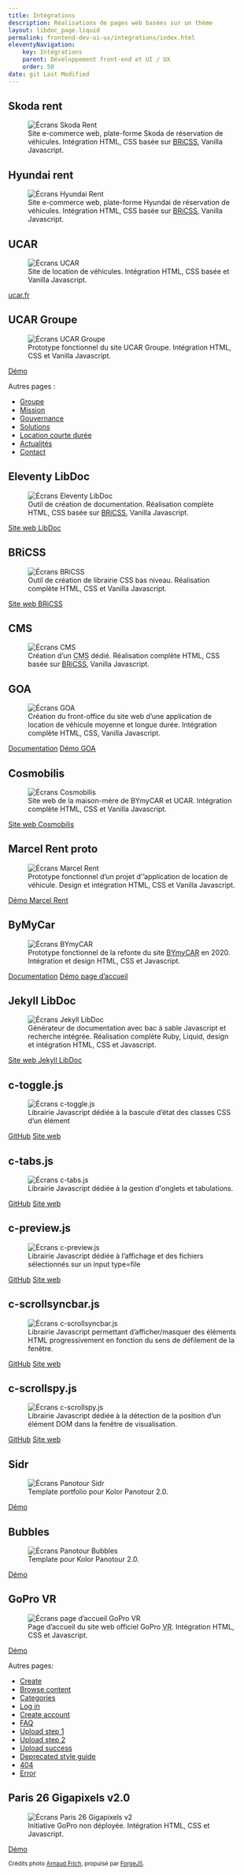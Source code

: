 ```yaml
---
title: Intégrations
description: Réalisations de pages web basées sur un thème
layout: libdoc_page.liquid
permalink: frontend-dev-ui-ux/integrations/index.html
eleventyNavigation:
    key: Intégrations
    parent: Développement front-end et UI / UX
    order: 50
date: git Last Modified
---
```

## Skoda rent

<figure>
    <img src="/sources/pro/skoda-rent.png"
        alt="Écrans Skoda Rent">
    <figcaption>Site e-commerce web, plate-forme Skoda de réservation de véhicules. Intégration HTML, CSS basée sur <a href="#bricss">BRiCSS</a>, Vanilla Javascript.</figcaption>
</figure>

## Hyundai rent

<figure>
    <img src="/sources/pro/hyundai-rent.png"
        alt="Écrans Hyundai Rent">
    <figcaption>Site e-commerce web, plate-forme Hyundai de réservation de véhicules. Intégration HTML, CSS basée sur <a href="#bricss">BRiCSS</a>, Vanilla Javascript.</figcaption>
</figure>

## UCAR

<figure>
    <img src="/sources/pro/ucar.png"
        alt="Écrans UCAR">
    <figcaption>Site de location de véhicules. Intégration HTML, CSS basée et Vanilla Javascript.</figcaption>
</figure>

<a href="https://ucar.fr" class="btn btn-primary">ucar.fr</a>

## UCAR Groupe

<figure>
    <img src="/sources/pro/ucar-groupe.png"
        alt="Écrans UCAR Groupe">
    <figcaption>Prototype fonctionnel du site UCAR Groupe. Intégration HTML, CSS et Vanilla Javascript.</figcaption>
</figure>

<a href="https://itautomotive-dev.github.io/ucar-group-ui/content/templates/ucar-homepage.html" class="btn btn-primary">Démo</a>

Autres pages :

* [Groupe](https://itautomotive-dev.github.io/ucar-group-ui/content/templates/ucar-group.html)
* [Mission](https://itautomotive-dev.github.io/ucar-group-ui/content/templates/ucar-group-mission.html)
* [Gouvernance](https://itautomotive-dev.github.io/ucar-group-ui/content/templates/ucar-group-gouvernance.html)
* [Solutions](https://itautomotive-dev.github.io/ucar-group-ui/content/templates/ucar-solutions.html)
* [Location courte durée](https://itautomotive-dev.github.io/ucar-group-ui/content/templates/ucar-solutions-offre-lcd.html)
* [Actualités](https://itautomotive-dev.github.io/ucar-group-ui/content/templates/ucar-news.html)
* [Contact](https://itautomotive-dev.github.io/ucar-group-ui/content/templates/ucar-contact.html)

## Eleventy LibDoc

<figure>
    <img src="/sources/pro/eleventy-libdoc.png"
        alt="Écrans Eleventy LibDoc">
    <figcaption>Outil de création de documentation. Réalisation complète HTML, CSS basée sur <a href="#bricss">BRiCSS</a>, Vanilla Javascript.</figcaption>
</figure>

<a href="https://eleventy-libdoc.netlify.app" class="btn btn-primary">Site web LibDoc</a>

## BRiCSS

<figure>
    <img src="/sources/pro/bricss.png"
        alt="Écrans BRiCSS">
    <figcaption>Outil de création de librairie CSS bas niveau. Réalisation complète HTML, CSS et Vanilla Javascript.</figcaption>
</figure>

<a href="https://ita-design-system.github.io/bricss/" class="btn btn-primary">Site web BRiCSS</a>

## CMS

<figure>
    <img src="/sources/pro/sf-melody.png"
        alt="Écrans CMS">
    <figcaption>Création d’un <abbr title="Content Management System">CMS</abbr> dédié. Réalisation complète HTML, CSS basée sur <a href="#bricss">BRiCSS</a>, Vanilla Javascript.</figcaption>
</figure>

## GOA

<figure>
    <img src="/sources/pro/goa.png"
        alt="Écrans GOA">
    <figcaption>Création du front-office du site web d’une application de location de véhicule moyenne et longue durée. Intégration complète HTML, CSS, Vanilla Javascript.</figcaption>
</figure>

<a href="https://itautomotive-dev.github.io/goafe-ui/" class="btn">Documentation</a>
<a href="https://itautomotive-dev.github.io/goafe-ui/templates/homepage.html" class="btn btn-primary">Démo GOA</a>

## Cosmobilis

<figure>
    <img src="/sources/pro/cosmobilis.png"
        alt="Écrans Cosmobilis">
    <figcaption>Site web de la maison-mère de BYmyCAR et UCAR. Intégration complète HTML, CSS et Vanilla Javascript.</figcaption>
</figure>

<a href="https://cosmobilis.eu/fr/" class="btn btn-primary">Site web Cosmobilis</a>

## Marcel Rent proto

<figure>
    <img src="/sources/pro/marcel-rent.png"
        alt="Écrans Marcel Rent">
    <figcaption>Prototype fonctionnel d’un projet d'’application de location de véhicule. Design et intégration HTML, CSS et Vanilla Javascript.</figcaption>
</figure>

<a href="https://github.com/itautomotive-Dev/marcel-rent-app-proto" class="btn btn-primary">Démo Marcel Rent</a>

## ByMyCar

<figure>
    <img src="/sources/pro/bymycar.png"
        alt="Écrans BYmyCAR">
    <figcaption>Prototype fonctionnel de la refonte du site <a href="https://www.bymycar.fr">BYmyCAR</a> en 2020. Intégration et design HTML, CSS et Javascript.</figcaption>
</figure>

<a href="https://itautomotive-dev.github.io/bymycar-ui/" class="btn">Documentation</a>
<a href="https://itautomotive-dev.github.io/bymycar-ui/templates/homepage.html" class="btn btn-primary">Démo page d’accueil</a>

## Jekyll LibDoc

<figure>
    <img src="/sources/pro/jekyll-libdoc.png"
        alt="Écrans Jekyll LibDoc">
    <figcaption>Générateur de documentation avec bac à sable Javascript et recherche intégrée. Réalisation complète Ruby, Liquid, design et intégration HTML, CSS et Javascript.</figcaption>
</figure>

<a href="https://olivier3lanc.github.io/Jekyll-LibDoc/" class="btn btn-primary">Site web Jekyll LibDoc</a>

## c-toggle.js

<figure>
    <img src="/sources/pro/c-toggle.js.png"
        alt="Écrans c-toggle.js">
    <figcaption>Librairie Javascript dédiée à la bascule d’état des classes CSS d’un élément</figcaption>
</figure>

<a href="https://github.com/ita-design-system/c-toggle.js" class="btn">GitHub</a>
<a href="https://ita-design-system.github.io/c-toggle.js/" class="btn btn-primary">Site web</a>

## c-tabs.js

<figure>
    <img src="/sources/pro/c-tabs.js.png"
        alt="Écrans c-tabs.js">
    <figcaption>Librairie Javascript dédiée à la gestion d'onglets et tabulations.</figcaption>
</figure>

<a href="https://github.com/ita-design-system/c-tabs.js" class="btn">GitHub</a>
<a href="https://ita-design-system.github.io/c-tabs.js/" class="btn btn-primary">Site web</a>

## c-preview.js

<figure>
    <img src="/sources/pro/c-preview.js.png"
        alt="Écrans c-preview.js">
    <figcaption>Librairie Javascript dédiée à l’affichage et des fichiers sélectionnés sur un input type=file</figcaption>
</figure>

<a href="https://github.com/ita-design-system/c-preview.js" class="btn">GitHub</a>
<a href="https://ita-design-system.github.io/c-preview.js/" class="btn btn-primary">Site web</a>

## c-scrollsyncbar.js

<figure>
    <img src="/sources/pro/c-scrollsyncbar.js.png"
        alt="Écrans c-scrollsyncbar.js">
    <figcaption>Librairie Javascript permettant d’afficher/masquer des éléments HTML progressivement en fonction du sens de défilement de la fenêtre.</figcaption>
</figure>

<a href="https://github.com/ita-design-system/c-scrollsyncbar.js" class="btn">GitHub</a>
<a href="https://ita-design-system.github.io/c-scrollsyncbar.js/" class="btn btn-primary">Site web</a>

## c-scrollspy.js

<figure>
    <img src="/sources/pro/c-scrollspy.js.png"
        alt="Écrans c-scrollspy.js">
    <figcaption>Librairie Javascript dédiée à la détection de la position d’un élément DOM dans la fenêtre de visualisation.</figcaption>
</figure>

<a href="https://github.com/ita-design-system/c-scrollspy.js" class="btn">GitHub</a>
<a href="https://ita-design-system.github.io/c-scrollspy.js/" class="btn btn-primary">Site web</a>


## Sidr

<figure>
    <img src="/sources/pro/panotour-sidr.jpg"
        alt="Écrans Panotour Sidr">
    <figcaption>Template portfolio pour Kolor Panotour 2.0.</figcaption>
</figure>

<a href="https://olivier3lanc.github.io/folio-sidr/" class="btn btn-primary">Démo</a>

## Bubbles

<figure>
    <img src="/sources/pro/panotour-bubbles.jpg"
        alt="Écrans Panotour Bubbles">
    <figcaption>Template pour Kolor Panotour 2.0.</figcaption>
</figure>

<a href="https://olivier3lanc.github.io/folio-bubbles/" class="btn btn-primary">Démo</a>

## GoPro VR

<figure>
    <img src="/sources/pro/gopro-vr-homepage.jpg"
        alt="Écrans page d’accueil GoPro VR">
    <figcaption>Page d’accueil du site web officiel GoPro <abbr title="Virtual Reality">VR</abbr>. Intégration HTML, CSS et Javascript.</figcaption>
</figure>

<a href="https://olivier3lanc.github.io/folio-gopro-vr" class="btn btn-primary">Démo</a>

Autres pages:

* [Create](https://olivier3lanc.github.io/folio-gopro-vr/create.html)
* [Browse content](https://olivier3lanc.github.io/folio-gopro-vr/browse.html)
* [Categories](https://olivier3lanc.github.io/folio-gopro-vr/category.html)
* [Log in](https://olivier3lanc.github.io/folio-gopro-vr/log-in.html)
* [Create account](https://olivier3lanc.github.io/folio-gopro-vr/create-account.html)
* [FAQ](https://olivier3lanc.github.io/folio-gopro-vr/faq.html)
* [Upload step 1](https://olivier3lanc.github.io/folio-gopro-vr/upload.html)
* [Upload step 2](https://olivier3lanc.github.io/folio-gopro-vr/upload-step-2.html)
* [Upload success](https://olivier3lanc.github.io/folio-gopro-vr/upload-success.html)
* [Deprecated style guide](https://olivier3lanc.github.io/folio-gopro-vr/style-guide.html)
* [404](https://olivier3lanc.github.io/folio-gopro-vr/404.html)
* [Error](https://olivier3lanc.github.io/folio-gopro-vr/error.html)


## Paris 26 Gigapixels v2.0

<figure>
    <img src="/sources/pro/paris-26g.jpg"
        alt="Écrans Paris 26 Gigapixels v2">
    <figcaption>Initiative GoPro non déployée. Intégration HTML, CSS et Javascript.</figcaption>
</figure>

<a href="https://olivier3lanc.github.io/p26g-interface/" class="btn btn-primary">Démo</a>

<sub>Crédits photo [Arnaud Frich](https://www.arnaudfrichphoto.com/paris-26-gigapixels.htm), propulsé par [ForgeJS](https://github.com/gopro/forgejs).</sub>
